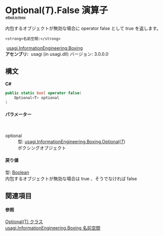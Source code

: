 # Optional(*T*).False 演算子 <div style="font-size:30%"><a href="https://github.com/usagi/usagi.cs/blob/master/docs/Home.md">≪Back to Home</a></div> 

内包するオブジェクトが無効な場合に operator false として true を返します。


    <strong>名前空間:</strong>
&nbsp;<a href="N_usagi_InformationEngineering_Boxing.md">usagi.InformationEngineering.Boxing</a><br /><strong>アセンブリ:</strong>
&nbsp;usagi (in usagi.dll) バージョン: 3.0.0.0

## 構文

**C#**<br />
``` C#
public static bool operator false(
	Optional<T> optional
)
```


#### パラメーター
&nbsp;<dl><dt>optional</dt><dd>型: <a href="T_usagi_InformationEngineering_Boxing_Optional_1.md">usagi.InformationEngineering.Boxing.Optional</a>(<a href="T_usagi_InformationEngineering_Boxing_Optional_1.md">*T*</a>)<br />ボクシングオブジェクト</dd></dl>

#### 戻り値
型: <a href="http://msdn2.microsoft.com/ja-jp/library/a28wyd50" target="_blank">Boolean</a><br />内包するオブジェクトが無効な場合は true 、そうでなければ false

## 関連項目


#### 参照
<a href="T_usagi_InformationEngineering_Boxing_Optional_1.md">Optional(T) クラス</a><br /><a href="N_usagi_InformationEngineering_Boxing.md">usagi.InformationEngineering.Boxing 名前空間</a><br />